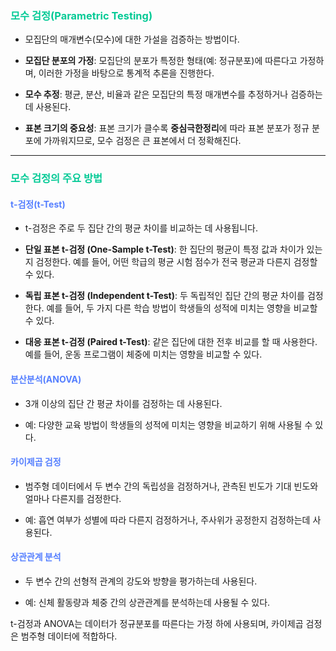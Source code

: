 ### <span style = "color: #04CA96">모수 검정(Parametric Testing)
- 모집단의 매개변수(모수)에 대한 가설을 검증하는 방법이다.
- **모집단 분포의 가정**: 모집단의 분포가 특정한 형태(예: 정규분포)에 따른다고 가정하며, 이러한 가정을 바탕으로 통계적 추론을 진행한다.

- **모수 추정**: 평균, 분산, 비율과 같은 모집단의 특정 매개변수를 추정하거나 검증하는데 사용된다.
- **표본 크기의 중요성**: 표본 크기가 클수록 **중심극한정리**에 따라 표본 분포가 정규 분포에 가까워지므로, 모수 검정은 큰 표본에서 더 정확해진다.
---
### <span style = "color: #04CA96">모수 검정의 주요 방법
#### <span style = "color: #557FFF">t-검정(t-Test)
-  t-검정은 주로 두 집단 간의 평균 차이를 비교하는 데 사용됩니다.
- **단일 표본 t-검정 (One-Sample t-Test)**: 한 집단의 평균이 특정 값과 차이가 있는지 검정한다. 예를 들어, 어떤 학급의 평균 시험 점수가 전국 평균과 다른지 검정할 수 있다.
- **독립 표본 t-검정 (Independent t-Test)**: 두 독립적인 집단 간의 평균 차이를 검정한다. 예를 들어, 두 가지 다른 학습 방법이 학생들의 성적에 미치는 영향을 비교할 수 있다.

- **대응 표본 t-검정 (Paired t-Test)**: 같은 집단에 대한 전후 비교를 할 때 사용한다. 예를 들어, 운동 프로그램이 체중에 미치는 영향을 비교할 수 있다.

#### <span style = "color: #557FFF">분산분석(ANOVA)
- 3개 이상의 집단 간 평균 차이를 검정하는 데 사용된다.

- 예: 다양한 교육 방법이 학생들의 성적에 미치는 영향을 비교하기 위해 사용될 수 있다.

#### <span style = "color: #557FFF">카이제곱 검정
- 범주형 데이터에서 두 변수 간의 독립성을 검정하거나, 관측된 빈도가 기대 빈도와 얼마나 다른지를 검정한다.

- 예: 흡연 여부가 성별에 따라 다른지 검정하거나, 주사위가 공정한지 검정하는데 사용된다.

#### <span style = "color: #557FFF">상관관계 분석
- 두 변수 간의 선형적 관계의 강도와 방향을 평가하는데 사용된다.

- 예: 신체 활동량과 체중 간의 상관관계를 분석하는데 사용될 수 있다.

t-검정과 ANOVA는 데이터가 정규분포를 따른다는 가정 하에 사용되며, 카이제곱 검정은 범주형 데이터에 적합하다.




